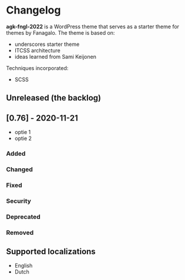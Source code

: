 # Changelog

**agk-fngl-2022** is a WordPress theme that serves as a starter theme for themes by Fanagalo. The theme is based on:

-   underscores starter theme
-   ITCSS architecture
-   ideas learned from Sami Keijonen

Techniques incorporated:

-   SCSS

## Unreleased (the backlog)

## [0.76] - 2020-11-21

-   optie 1
-   optie 2

### Added

### Changed

### Fixed

### Security

### Deprecated

### Removed

## Supported localizations

-   English
-   Dutch
